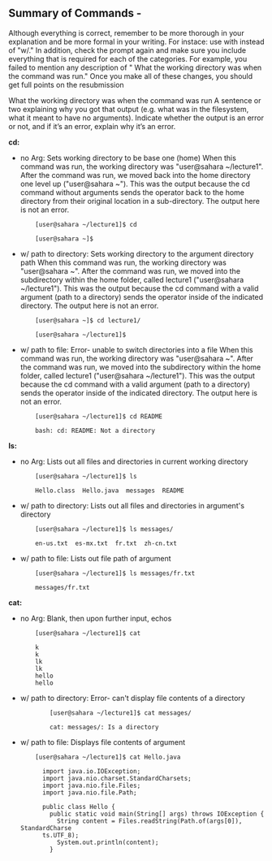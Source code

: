 Summary of Commands -
-
Although everything is correct, remember to be more thorough in your explanation and be more formal in your writing. For instace: use with instead of "w/." In addition, check the prompt again and make sure you include everything that is required for each of the categories. For example, you failed to mention any description of " What the working directory was when the command was run." Once you make all of these changes, you should get full points on the resubmission

What the working directory was when the command was run
A sentence or two explaining why you got that output (e.g. what was in the filesystem, what it meant to have no arguments).
Indicate whether the output is an error or not, and if it’s an error, explain why it’s an error.

**cd:**
  * no Arg: Sets working directory to be base one (home)
    When this command was run, the working directory was "user@sahara ~/lecture1". After the command was run, we moved back into the home directory one level up     ("user@sahara ~"). This was the output because the cd command without arguments sends the operator back to the home directory from their original location
    in a sub-directory. The output here is not an error.
    
            [user@sahara ~/lecture1]$ cd
    
            [user@sahara ~]$
    
  * w/ path to directory: Sets working directory to the argument directory path
    When this command was run, the working directory was "user@sahara ~". After the command was run, we moved into the subdirectory within the home folder,
    called lecture1 ("user@sahara ~/lecture1"). This was the output because the cd command with a valid argument (path to a directory) sends the operator inside
    of the indicated directory. The output here is not an error.
    
            [user@sahara ~]$ cd lecture1/
    
            [user@sahara ~/lecture1]$
    
  * w/ path to file: Error- unable to switch directories into a file
        When this command was run, the working directory was "user@sahara ~". After the command was run, we moved into the subdirectory within the home folder,
    called lecture1 ("user@sahara ~/lecture1"). This was the output because the cd command with a valid argument (path to a directory) sends the operator inside
    of the indicated directory. The output here is not an error.
    
            [user@sahara ~/lecture1]$ cd README
    
            bash: cd: README: Not a directory
    
**ls:**

  * no Arg: Lists out all files and directories in current working directory
    
            [user@sahara ~/lecture1]$ ls
    
            Hello.class  Hello.java  messages  README
    
  * w/ path to directory: Lists out all files and directories in argument's directory
    
            [user@sahara ~/lecture1]$ ls messages/
    
            en-us.txt  es-mx.txt  fr.txt  zh-cn.txt
    
  * w/ path to file: Lists out file path of argument
    
            [user@sahara ~/lecture1]$ ls messages/fr.txt
    
            messages/fr.txt
    
    
**cat:**

  * no Arg: Blank, then upon further input, echos
    
            [user@sahara ~/lecture1]$ cat
    
            k
            k
            lk
            lk
            hello
            hello
    

  * w/ path to directory: Error- can't display file contents of a directory
    
                [user@sahara ~/lecture1]$ cat messages/
    
                cat: messages/: Is a directory
    
    
  * w/ path to file: Displays file contents of argument
    
            [user@sahara ~/lecture1]$ cat Hello.java
    
              import java.io.IOException;
              import java.nio.charset.StandardCharsets;
              import java.nio.file.Files;
              import java.nio.file.Path;
              
              public class Hello {
                public static void main(String[] args) throws IOException {
                  String content = Files.readString(Path.of(args[0]), StandardCharse
              ts.UTF_8);    
                  System.out.println(content);
                }



